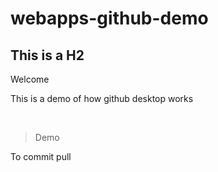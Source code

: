 # webapps-github-demo
## This is a H2
Welcome
<p> This is a demo of how github desktop works </p>
</br>

> Demo

<p> To commit pull </p>

